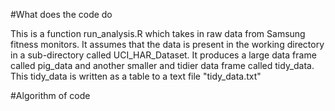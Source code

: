 #What does the code do

This is a function run_analysis.R which takes in raw data from Samsung fitness monitors. It assumes that the data is present in the working directory in a sub-directory called UCI_HAR_Dataset. It produces a large data frame called pig_data and another smaller and tidier data frame called tidy_data. This tidy_data is written as a table to a text file "tidy_data.txt"


#Algorithm of code

